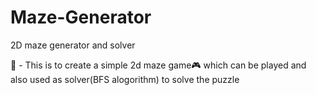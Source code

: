 # Maze-Generator
2D maze generator and solver

🧩 - This is to create a simple 2d maze game🎮 which can be played and also used as solver(BFS alogorithm) to solve the puzzle
